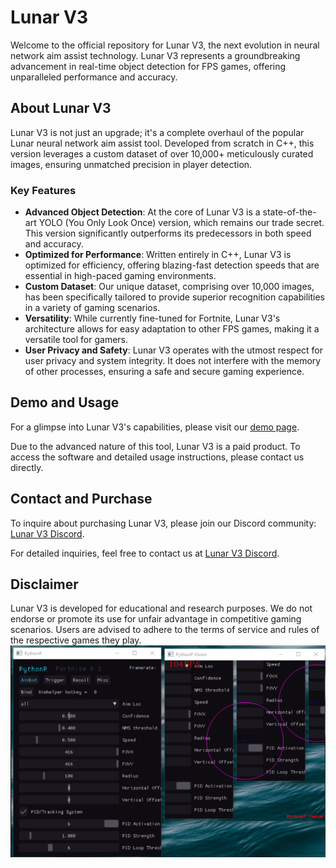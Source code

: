# Lunar V3

Welcome to the official repository for Lunar V3, the next evolution in neural network aim assist technology. Lunar V3 represents a groundbreaking advancement in real-time object detection for FPS games, offering unparalleled performance and accuracy.

## About Lunar V3

Lunar V3 is not just an upgrade; it's a complete overhaul of the popular Lunar neural network aim assist tool. Developed from scratch in C++, this version leverages a custom dataset of over 10,000+ meticulously curated images, ensuring unmatched precision in player detection.

### Key Features

- **Advanced Object Detection**: At the core of Lunar V3 is a state-of-the-art YOLO (You Only Look Once) version, which remains our trade secret. This version significantly outperforms its predecessors in both speed and accuracy.
- **Optimized for Performance**: Written entirely in C++, Lunar V3 is optimized for efficiency, offering blazing-fast detection speeds that are essential in high-paced gaming environments.
- **Custom Dataset**: Our unique dataset, comprising over 10,000 images, has been specifically tailored to provide superior recognition capabilities in a variety of gaming scenarios.
- **Versatility**: While currently fine-tuned for Fortnite, Lunar V3's architecture allows for easy adaptation to other FPS games, making it a versatile tool for gamers.
- **User Privacy and Safety**: Lunar V3 operates with the utmost respect for user privacy and system integrity. It does not interfere with the memory of other processes, ensuring a safe and secure gaming experience.

## Demo and Usage

For a glimpse into Lunar V3's capabilities, please visit our [demo page](https://www.youtube.com/watch?v=N53yuC2_gxs).

Due to the advanced nature of this tool, Lunar V3 is a paid product. To access the software and detailed usage instructions, please contact us directly.

## Contact and Purchase

To inquire about purchasing Lunar V3, please join our Discord community: [Lunar V3 Discord](https://www.pythonp.xyz/discord).

For detailed inquiries, feel free to contact us at [Lunar V3 Discord](https://www.pythonp.xyz/discord).

## Disclaimer

Lunar V3 is developed for educational and research purposes. We do not endorse or promote its use for unfair advantage in competitive gaming scenarios. Users are advised to adhere to the terms of service and rules of the respective games they play.
![Alt text](image.png)
